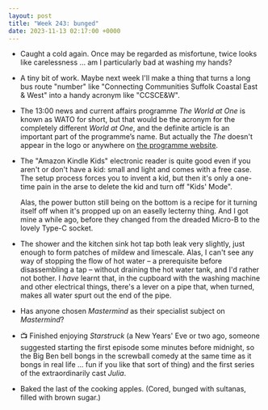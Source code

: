 ```yaml
---
layout: post
title: "Week 243: bunged"
date: 2023-11-13 02:17:00 +0000
---
```


- Caught a cold again. Once may be regarded as misfortune, twice looks like carelessness … am I particularly bad at washing my hands?

- A tiny bit of work. Maybe next week I'll make a thing that turns a long bus route "number" like "Connecting Communities Suffolk Coastal East & West" into a handy acronym like "CCSCE&W".

- The 13:00 news and current affairs programme <cite>The World at One</cite> is known as WATO for short, but that would be the acronym for the completely different <cite>World at One</cite>, and the definite article is an important part of the programme’s name. But actually the <cite>The</cite> doesn't appear in the logo or anywhere on [the programme website](https://www.bbc.co.uk/programmes/b006qptc).

- The "Amazon Kindle Kids" electronic reader is quite good even if you aren't or don't have a kid: small and light and comes with a free case. The setup process forces you to invent a kid, but then it's only a one-time pain in the arse to delete the kid and turn off "Kids' Mode".

  Alas, the power button still being on the bottom is a recipe for it turning itself off when it's propped up on an easelly lecterny thing. And I got mine a while ago, before they changed from the dreaded Micro-B to the lovely Type-C socket.

- The shower and the kitchen sink hot tap both leak very slightly, just enough to form patches of mildew and limescale. Alas, I can't see any way of stopping the flow of hot water – a prerequisite before disassembling a tap – without draining the hot water tank, and I'd rather not bother. I _have_ learnt that, in the cupboard with the washing machine and other electrical things, there's a lever on a pipe that, when turned, makes all water spurt out the end of the pipe.

- Has anyone chosen <cite>Mastermind</cite> as their specialist subject on <cite>Mastermind</cite>?

- 📺 Finished enjoying <cite>Starstruck</cite> (a New Years' Eve or two ago, someone suggested starting the first episode some minutes before midnight, so the Big Ben bell bongs in the screwball comedy at the same time as it bongs in real life ... fun if you like that sort of thing) and the first series of the extraordinarily cast <cite>Julia</cite>.

- Baked the last of the cooking apples. (Cored, bunged with sultanas, filled with brown sugar.)
